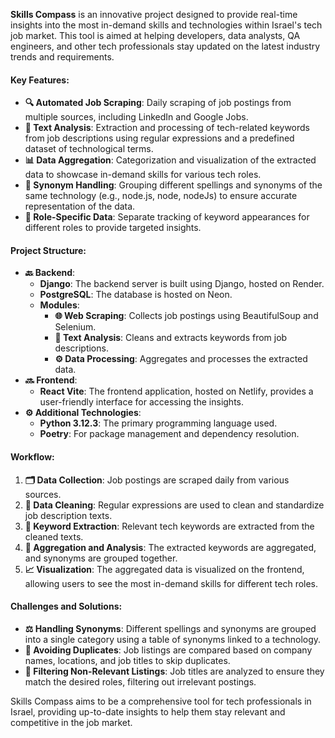 **Skills Compass** is an innovative project designed to provide real-time insights into the most in-demand skills and technologies within Israel's tech job market. This tool is aimed at helping developers, data analysts, QA engineers, and other tech professionals stay updated on the latest industry trends and requirements.

#### Key Features:
- **🔍 Automated Job Scraping**: Daily scraping of job postings from multiple sources, including LinkedIn and Google Jobs.
- **🧠 Text Analysis**: Extraction and processing of tech-related keywords from job descriptions using regular expressions and a predefined dataset of technological terms.
- **📊 Data Aggregation**: Categorization and visualization of the extracted data to showcase in-demand skills for various tech roles.
- **🧩 Synonym Handling**: Grouping different spellings and synonyms of the same technology (e.g., node.js, node, nodeJs) to ensure accurate representation of the data.
- **🎯 Role-Specific Data**: Separate tracking of keyword appearances for different roles to provide targeted insights.

#### Project Structure:
- **🔙 Backend**: 
  - **Django**: The backend server is built using Django, hosted on Render.
  - **PostgreSQL**: The database is hosted on Neon.
  - **Modules**:
    - **🌐 Web Scraping**: Collects job postings using BeautifulSoup and Selenium.
    - **🔎 Text Analysis**: Cleans and extracts keywords from job descriptions.
    - **⚙️ Data Processing**: Aggregates and processes the extracted data.
- **🔜 Frontend**:
  - **React Vite**: The frontend application, hosted on Netlify, provides a user-friendly interface for accessing the insights.
- **⚙️ Additional Technologies**:
  - **Python 3.12.3**: The primary programming language used.
  - **Poetry**: For package management and dependency resolution.

#### Workflow:
1. **🗂️ Data Collection**: Job postings are scraped daily from various sources.
2. **🧹 Data Cleaning**: Regular expressions are used to clean and standardize job description texts.
3. **📝 Keyword Extraction**: Relevant tech keywords are extracted from the cleaned texts.
4. **🔄 Aggregation and Analysis**: The extracted keywords are aggregated, and synonyms are grouped together.
5. **📈 Visualization**: The aggregated data is visualized on the frontend, allowing users to see the most in-demand skills for different tech roles.

#### Challenges and Solutions:
- **⚖️ Handling Synonyms**: Different spellings and synonyms are grouped into a single category using a table of synonyms linked to a technology.
- **🚫 Avoiding Duplicates**: Job listings are compared based on company names, locations, and job titles to skip duplicates.
- **🚦 Filtering Non-Relevant Listings**: Job titles are analyzed to ensure they match the desired roles, filtering out irrelevant postings.

Skills Compass aims to be a comprehensive tool for tech professionals in Israel, providing up-to-date insights to help them stay relevant and competitive in the job market.
